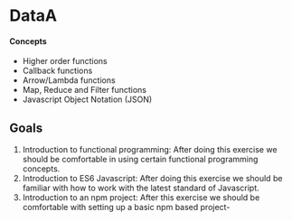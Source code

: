 # DataA
#### Concepts
- Higher order functions
- Callback functions
- Arrow/Lambda functions
- Map, Reduce and Filter functions
- Javascript Object Notation (JSON)

## Goals
1. Introduction to functional programming:​ After doing this exercise we should be comfortable in using certain
functional programming concepts.
2. Introduction to ES6 Javascript:​ After doing this exercise we should be familiar with how to work with the latest 
standard of Javascript.
3. Introduction to an npm project: After this exercise we should be comfortable with setting up a basic npm based project-
